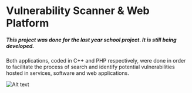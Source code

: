 Vulnerability Scanner & Web Platform
=====================

##### This project was done for the last year school project. It is still being developed.

Both applications, coded in C++ and PHP respectively, were done in order to facilitate the process of search and identify potential vulnerabilities hosted in services, software and web applications.


![Alt text](http://i.gyazo.com/36df511043a7b7d19d436e8a56364c00.png "Screenshot of the main application")
